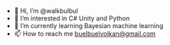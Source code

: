 - 👋 Hi, I’m @walkbulbul
- 👀 I’m interested in C# Unity and Python
- 🌱 I’m currently learning Bayesian machine learning 
- 📫 How to reach me buelbuelvolkan@gmail.com

